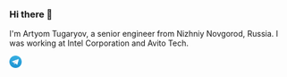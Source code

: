 ### Hi there 👋

I'm Artyom Tugaryov, a senior engineer from Nizhniy Novgorod, Russia. I was working at Intel Corporation and Avito Tech.

<a href="https://t.me/artyomtugaryov/">
  <img align="left" alt="Artyom's Telegram" width="22px" src="./assets/tg.svg.webp" />
</a>
</br>
